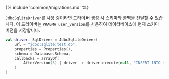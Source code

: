 {% include 'common/migrations.md' %}

`JdbcSqliteDriver`를 사용 중이라면 드라이버 생성 시 스키마와 콜백을 전달할 수 있습니다.
이 드라이버는 `PRAGMA user_version`를 사용하여 데이터베이스에 현재 스키마 버전을 저장합니다.

```kotlin
val driver: SqlDriver = JdbcSqliteDriver(
    url = "jdbc:sqlite:test.db",
    properties = Properties(),
    schema = Database.Schema,
    callbacks = arrayOf(
        AfterVersion(3) { driver -> driver.execute(null, "INSERT INTO test (value) VALUES('hello')", 0) }
    )
)